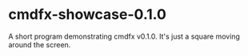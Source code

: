 # cmdfx-showcase-0.1.0

A short program demonstrating cmdfx v0.1.0. It's just a square moving around the screen.